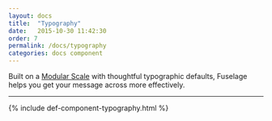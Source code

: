 ```yaml
---
layout: docs
title:  "Typography"
date:   2015-10-30 11:42:30
order: 7
permalink: /docs/typography
categories: docs component
---
```


Built on a [Modular Scale](http://www.modularscale.com/) with thoughtful typographic defaults, Fuselage helps you get your message across more effectively.

<hr>

{% include def-component-typography.html %}
